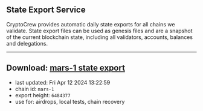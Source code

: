 ## State Export Service
CryptoCrew provides automatic daily state exports for all chains we validate. State export files can be used as genesis files and are a snapshot of the current blockchain state, including all validators, accounts, balances and delegations.

---
**Download: [mars-1 state export](https://dl-eu2.ccvalidators.com/SERVICE/mars/mars-1_export_6484377.json)**
---

- last updated: Fri Apr 12 2024 13:22:59
- chain id: `mars-1`
- export height: `6484377`
- use for: airdrops, local tests, chain recovery
